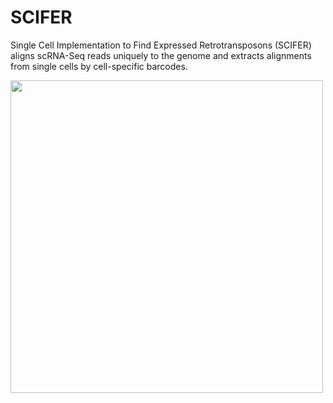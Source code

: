 # SCIFER
Single Cell Implementation to Find Expressed Retrotransposons (SCIFER) aligns scRNA-Seq reads uniquely to the genome and extracts alignments from single cells by cell-specific barcodes.


<img src="https://user-images.githubusercontent.com/108097317/232575429-4b71b8d8-5615-4f8b-b4aa-cc43ef8d85d9.png" width="500" height="500">

